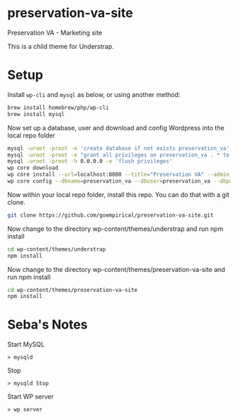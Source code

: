 # preservation-va-site

Preservation VA - Marketing site

This is a child theme for Understrap.

# Setup

Install `wp-cli` and `mysql` as below, or using another method:

```zsh
brew install homebrew/php/wp-cli
brew install mysql
```

Now set up a database, user and download and config Wordpress into the local repo folder

```zsh
mysql -uroot -proot -e 'create database if not exists preservation_va'
mysql -uroot -proot -e "grant all privileges on preservation_va . * to preservation_va@localhost identified by 'preservation_va'"
mysql -uroot -proot -h 0.0.0.0 -e 'flush privileges'
wp core download
wp core install --url=localhost:8080 --title="Preservation VA" --admin_user="Empirical" --admin_password="SOME-PASSWORD" --admin_email="noah@goempirical.com"
wp core config --dbname=preservation_va --dbuser=preservation_va --dbpass=preservation_va --dbhost=0.0.0.0
```

Now within your local repo folder, install this repo. You can do that with a git clone.

```zsh
git clone https://github.com/goempirical/preservation-va-site.git
```

Now change to the directory wp-content/themes/understrap and run npm install

```zsh
cd wp-content/themes/understrap
npm install
```

Now change to the directory wp-content/themes/preservation-va-site and run npm install

```zsh
cd wp-content/themes/preservation-va-site
npm install
```

# Seba's Notes

Start MySQL

```
> mysqld
```

Stop

```
> mysqld Stop
```

Start WP server

```
> wp server
```
